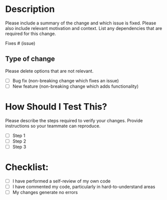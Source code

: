 # Description

Please include a summary of the change and which issue is fixed. Please also include relevant motivation and context. List any dependencies that are required for this change.

Fixes # (issue)


## Type of change

Please delete options that are not relevant.

- [ ] Bug fix (non-breaking change which fixes an issue)
- [ ] New feature (non-breaking change which adds functionality)

# How Should I Test This?

Please describe the steps required to verify your changes. Provide instructions so your teammate can reproduce.

- [ ] Step 1
- [ ] Step 2
- [ ] Step 3

# Checklist:

- [ ] I have performed a self-review of my own code
- [ ] I have commented my code, particularly in hard-to-understand areas
- [ ] My changes generate no errors
